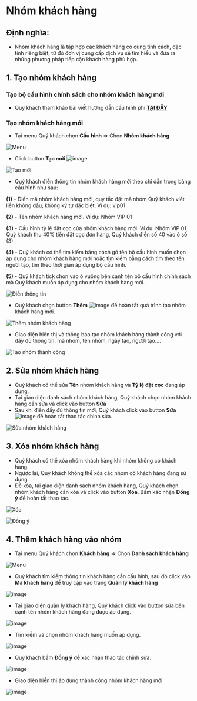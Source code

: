 
# Nhóm khách hàng

## Định nghĩa:
- Nhóm khách hàng là tập hợp các khách hàng có cùng tính cách, đặc tính riêng biệt, từ đó đơn vị cung cấp dịch vụ sẽ tìm hiểu và đưa ra những phương pháp tiếp cận khách hàng phù hợp.

## 1. Tạo nhóm khách hàng
### Tạo bộ cấu hình chính sách cho nhóm khách hàng mới
- Quý khách tham khảo bài viết hướng dẫn cấu hình phí [**TẠI ĐÂY**](https://hd.gobiz.vn/m2/order-management-don-vi-cung-cap-dich-vu-order/cai-dat-ban-dau/setupfee)

### Tạo nhóm khách hàng mới
- Tại menu Quý khách chọn **Cấu hình** => Chọn **Nhóm khách hàng**

![Menu](https://user-images.githubusercontent.com/73226975/160045241-2e3ff90b-221b-419c-bfbf-59152f66e170.png)

- Click button **Tạo mới** ![image](https://user-images.githubusercontent.com/73226975/160045602-c11ddf79-ebb2-44f0-9a44-6206cc745a8c.png)

![Tạo mới](https://user-images.githubusercontent.com/73226975/160045448-eea7ce78-3756-4144-af4a-02092a9550a4.png)

- Quý khách điền thông tin nhóm khách hàng mới theo chỉ dẫn trong bảng cấu hình như sau:

**(1)** - Điền mã nhóm khách hàng mới, quy tắc đặt mã nhóm Quý khách viết liền không dấu, không ký tự đặc biệt. 
Ví dụ: vip01

**(2)** - Tên nhóm khách hàng mới.
Ví dụ: Nhóm VIP 01

**(3)** - Cấu hình tỷ lệ đặt cọc của nhóm khách hàng mới.
Ví dụ: Nhóm VIP 01 Quý khách thu 40% tiền đặt cọc đơn hàng, Quý khách điền số 40 vào ô số (3)

**(4)** - Quý khách có thể tìm kiếm bằng cách gõ tên bộ cấu hình muốn chọn áp dụng cho nhóm khách hàng mới hoặc tìm kiếm bằng cách tìm theo tên người tạo, tìm theo thời gian áp dụng bộ cấu hình.

**(5)** - Quý khách tick chọn vào ô vuông bên cạnh tên bộ cấu hình chính sách mà Quý khách muốn áp dụng cho nhóm khách hàng mới.

![Điền thông tin](https://user-images.githubusercontent.com/73226975/160045981-7f5d1a5c-af65-4aed-9bbe-b250896dbd9b.png)

- Quý khách chọn button **Thêm** ![image](https://user-images.githubusercontent.com/73226975/160047326-05e31b67-1661-4f95-8544-d1b7dd590742.png) để hoàn tất quá trình tạo nhóm khách hàng mới.

![Thêm nhóm khách hàng](https://user-images.githubusercontent.com/73226975/160047195-b6b0d8c1-a688-4024-983e-0b7214b61d95.png)

- Giao diện hiển thị và thông báo tạo nhóm khách hàng thành công với đầy đủ thông tin: mã nhóm, tên nhóm, ngày tạo, người tạo....

![Tạo nhóm thành công](https://user-images.githubusercontent.com/73226975/160047855-a79f5ee4-3866-4a61-838b-5a45cebb7972.png)

## 2. Sửa nhóm khách hàng
- Quý khách có thể sửa **Tên** nhóm khách hàng và **Tỷ lệ đặt cọc** đang áp dụng.
- Tại giao diện danh sách nhóm khách hàng, Quý khách chọn nhóm khách hàng cần sửa và click vào button **Sửa**
- Sau khi điền đầy đủ thông tin mới, Quý khách click vào button **Sửa** ![image](https://user-images.githubusercontent.com/73226975/160051215-ac95a85b-f4e4-42bd-bb74-59396dd8fd0e.png) để hoàn tất thao tác chỉnh sửa.

![Sửa nhóm khách hàng](https://user-images.githubusercontent.com/73226975/160051009-eae17770-9b78-46b7-9ba9-3a11305fd98a.png)

## 3. Xóa nhóm khách hàng
- Quý khách có thể xóa nhóm khách hàng khi nhóm không có khách hàng.
- Ngược lại, Quý khách không thể xóa các nhóm có khách hàng đang sử dụng.
- Để xóa, tại giao diện danh sách nhóm khách hàng, Quý khách chọn nhóm khách hàng cần xóa và click vào button **Xóa**. Bấm xác nhận **Đồng ý** để hoàn tất thao tác.

![Xóa](https://user-images.githubusercontent.com/73226975/160052326-6fc7e340-dfc6-42c5-8fbc-01ec609af870.png)

![Đồng ý](https://user-images.githubusercontent.com/73226975/160052197-ef246991-1dd4-483f-9c5a-5fda4ba3d096.png)

## 4. Thêm khách hàng vào nhóm
- Tại menu Quý khách chọn **Khách hàng** => Chọn **Danh sách khách hàng**

![Menu](https://user-images.githubusercontent.com/73226975/160053304-2586baa2-b223-4a8e-ae08-e0397301b871.png)

- Quý khách tìm kiếm thông tin khách hàng cần cấu hình, sau đó click vào **Mã khách hàng** để truy cập vào trang **Quản lý khách hàng**

![image](https://user-images.githubusercontent.com/73226975/160053361-0e730afb-f321-45db-b8b1-dd7d852a94c9.png)

- Tại giao diện quản lý khách hàng, Quý khách click vào button sửa bên cạnh tên nhóm khách hàng đang được áp dụng.

![image](https://user-images.githubusercontent.com/73226975/160053446-d669743a-9c42-48d0-ac48-07f5d7cecf97.png)

- Tìm kiếm và chọn nhóm khách hàng muốn áp dụng.

![image](https://user-images.githubusercontent.com/73226975/160053495-2c73ec52-dee3-4dcb-a0a5-c464da1e45e5.png)

- Quý khách bấm **Đồng ý** để xác nhận thao tác chỉnh sửa.

![image](https://user-images.githubusercontent.com/73226975/160053523-62e931af-8bca-432f-adf3-e92cd332eea4.png)

- Giao diện hiển thị áp dụng thành công nhóm khách hàng mới.

![image](https://user-images.githubusercontent.com/73226975/160053555-b427f931-892c-4f4f-961d-96b672c9037b.png)

